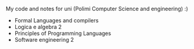 My code and notes for uni (Polimi Computer Science and engineering) :)

- Formal Languages and compilers
- Logica e algebra 2
- Principles of Programming Languages
- Software engineering 2
